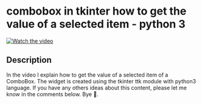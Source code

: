 # combobox in tkinter how to get the value of a selected item - python 3

[![Watch the video](https://img.youtube.com/vi/czKFHqlH158/hqdefault.jpg)](https://youtu.be/czKFHqlH158)

## Description

  

In the video I explain how to get the value of a selected item of a ComboBox. The widget is created using the tkinter ttk module with python3 language. If you have any others ideas about this content, please let me know in the comments below. Bye 🙂.

